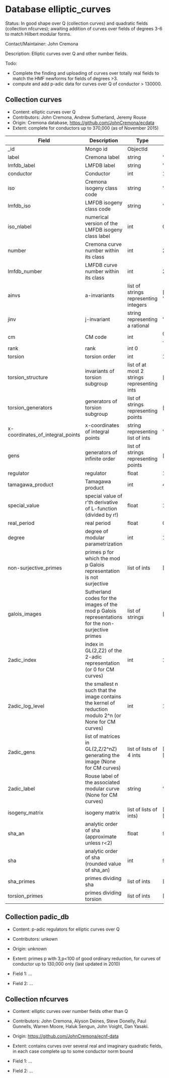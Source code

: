 # Database elliptic_curves

Status: In good shape over Q (collection curves) and quadratic fields
(collection nfcurves);  awaiting addition of curves over fields of
degrees 3-6 to match Hilbert modular forms.

Contact/Maintainer: John Cremona

Description: Elliptic curves over Q and other number fields.

Todo:
* Complete the finding and uploading of curves over totally real
  fields to match the HMF newforms for fields of degrees >3.
* compute and add p-adic data for curves over Q of conductor > 130000.

## Collection curves

* Content: elliptic curves over Q
* Contributors: John Cremona, Andrew Sutherland, Jeremy Rouse
* Origin: Cremona database, https://github.com/JohnCremona/ecdata
* Extent: complete for conductors up to 370,000 (as of November 2015)

| Field | Description | Type | Example |
| --- | --- | --- | --- |
| _id | Mongo id | ObjectId | |
| label | Cremona label | string | '1225a2' |
| lmfdb_label | LMFDB label | string | '1225.a2' |
| conductor | Conductor | int | 1225 |
| iso | Cremona isogeny class code | string | '11a' |
| lmfdb_iso | LMFDB isogeny class code | string | '11.a' |
| iso_nlabel | numerical version of the LMFDB isogeny class label | int | 0 |
| number | Cremona curve number within its class | int | 2 |
| lmfdb_number | LMFDB curve number within its class | int | 2 |
| ainvs | a-invariants | list of strings representing integers | ['0', '1', '1', '10617', '75394'] |
| jinv | j-invariant | string representing a rational | '-4096/11' |
| cm | CM code | int | 0 for no CM, or -3, -4, ... |
| rank | rank | int 0 |
| torsion | torsion order | int | 1 |
| torsion_structure | invariants of torsion subgroup | list of at most 2 strings representing ints | ['3'] |
| torsion_generators | generators of torsion subgroup | list of strings representing points | ['(5, 5)'] |
| x-coordinates_of_integral_points | x-coordinates of integral points | string representing list of ints | '[5,16]' |
| gens | generators of infinite order | list of strings representing points | ['(0:0:1)'] |
| regulator | regulator | float | 1.0 |
| tamagawa_product | Tamagawa product | int | 4 |
| special_value | special value of r'th derivative of L-function (divided by r!) | float | 1.490882041449698 |
| real_period | real period | float | 0.3727205103624245 |
| degree | degree of modular parametrization | int | 1984 |
| non-surjective_primes | primes p for which the mod p Galois representation is not surjective | list of ints |  [5] |
| galois_images | Sutherland codes for the images of the mod p Galois representations for the non-surjective primes | list of strings | ['5B'] |
| 2adic_index | index in GL(2,Z2) of the 2-adic representation (or 0 for CM curves) | int | 1 |
| 2adic_log_level | the smallest n such that the image contains the kernel of reduction modulo 2^n (or None for CM curves) | int | 1 |
| 2adic_gens | list of matrices in GL(2,Z/2^nZ) generating the image (None for CM curves) | list of lists of 4 ints | [[5,0,0,5],[5,5,0,1],[5,5,0,3]] |
| 2adic_label |  Rouse label of the associated modular curve (None for CM curves) | string | 'X225g' |
| isogeny_matrix |  isogeny matrix | list of lists of ints)| [[1,5,25],[5,1,5],[25,5,1]] |
| sha_an | analytic order of sha (approximate unless r<2) | float | 9.0 |
| sha | analytic order of sha (rounded value of sha_an) | int | 9 |
| sha_primes | primes dividing sha | list of ints | [2] |
| torsion_primes | primes dividing torsion | list of ints | [2,3] |

## Collection padic_db

* Content: p-adic regulators for elliptic curves over Q
* Contributors: unkown
* Origin: unknown
* Extent: primes p with 3,p<100 of good ordinary reduction, for curves of
 conductor up to 130,000 only (last updated in 2010)

* Field 1: ...
* Field 2: ...

## Collection nfcurves

* Content: elliptic curves over number fields other than Q
* Contributors: John Cremona, Alyson Deines, Steve Donelly, Paul Gunnells, Warren Moore, Haluk Sengun, John Voight, Dan Yasaki.
* Origin: https://github.com/JohnCremona/ecnf-data
* Extent: contains curves over several real and imaginary quadratic fields, in each case complete up to some conductor norm bound

* Field 1: ...
* Field 2: ...

